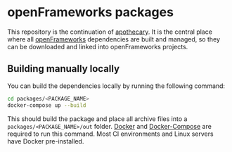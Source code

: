 # openFrameworks packages

This repository is the continuation of [apothecary](https://github.com/openframeworks/apothecary). It is the central place where all [openFrameworks](https://github.com/openframeworks/openframeworks) dependencies are built and managed, so they can be downloaded and linked into openFrameworks projects.

## Building manually locally

You can build the dependencies locally by running the following command:

```bash
cd packages/<PACKAGE_NAME>
docker-compose up --build
```

This should build the package and place all archive files into a `packages/<PACKAGE_NAME>/out` folder. [Docker](https://www.docker.com) and [Docker-Compose](https://docs.docker.com/compose/) are required to run this command. Most CI environments and Linux servers have Docker pre-installed.